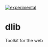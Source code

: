 [![experimental](http://badges.github.io/stability-badges/dist/experimental.svg)](http://github.com/badges/stability-badges)
# dlib
Toolkit for the web
